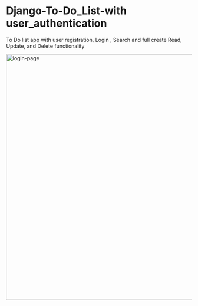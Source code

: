 # Django-To-Do_List-with user_authentication

To Do list app with user registration, Login , Search and full create Read, Update, and Delete functionality 

<img width="666" alt="login-page" src="https://user-images.githubusercontent.com/38450519/227143069-43933e76-8062-4612-a66f-88a797b278de.png">

